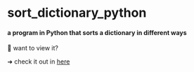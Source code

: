 # sort_dictionary_python

#### a program in Python that sorts a dictionary in different ways

:pushpin: want to view it?

➜ check it out in [here](https://repl.it/join/zvxqdmet-yasminhillis)

